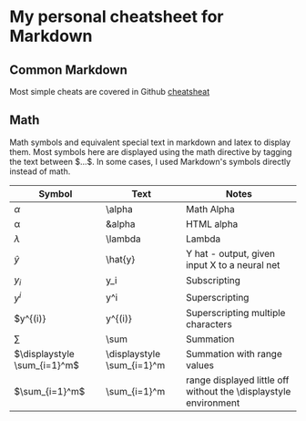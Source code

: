 # My personal cheatsheet for Markdown
## Common Markdown
Most simple cheats are covered in Github [cheatsheat](https://guides.github.com/features/mastering-markdown/)
## Math
Math symbols and equivalent special text in markdown and latex to display them. Most symbols here are displayed using the math directive by tagging the text between \$...\$. In some cases, I used Markdown's symbols directly instead of math.

| Symbol |Text | Notes |
-------|--------|-------|
|$\alpha$   | \alpha    | Math Alpha|
|&alpha;    | \&alpha   | HTML alpha |
|$\lambda$  |\lambda    |  Lambda |
|$\hat{y}$  |\hat{y}    | Y hat - output, given input X to a neural net|
|$y_i$      |y_i        | Subscripting |
|$y^i$      |y^i        | Superscripting |
|$y^{(i)}   |y^{(i)}    | Superscripting multiple characters |
|$\sum$     |\sum       | Summation
|$\displaystyle \sum_{i=1}^m$ | \displaystyle \sum_{i=1}^m | Summation with range values |
|$\sum_{i=1}^m$ | \sum_{i=1}^m | range displayed little off without the \displaystyle environment |